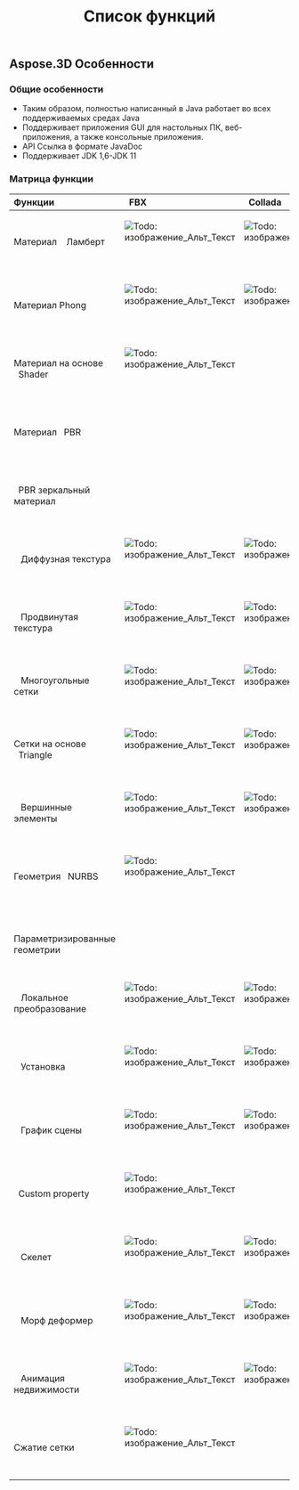 ﻿---
title: Список функций
type: docs
weight: 30
url: /ru/java/feature-list/
description: Функция поддерживается Aspose.3D for Java
---
## **Aspose.3D Особенности**
### **Общие особенности**
- Таким образом, полностью написанный в Java работает во всех поддерживаемых средах Java
- Поддерживает приложения GUI для настольных ПК, веб-приложения, а также консольные приложения.
- API Ссылка в формате JavaDoc
- Поддерживает JDK 1,6-JDK 11
### **Матрица функции**

|**Функции** |` `FBX|` `Collada|` `glTF|` `glTF 2,0|` `U3D|` `PDF|` `STL|` `OBJ|` `PLY|` `3DS|` `ASE|` `X|` `3MF|` `RVM|` `Draco|
|:- |:- |:- |:- |:- |:- |:- |:- |:- |:- |:- |:- |:- |:- |:- |:- |
|Материал ` ` Ламберт|<p>![Todo: изображение_Альт_Текст](accept.png)</p><p> </p>|<p>![Todo: изображение_Альт_Текст](accept.png)</p><p> </p>|<p>![Todo: изображение_Альт_Текст](accept.png)</p><p> </p>||<p>![Todo: изображение_Альт_Текст](accept.png)</p><p> </p>|<p>![Todo: изображение_Альт_Текст](accept.png)</p><p> </p>||<p>![Todo: изображение_Альт_Текст](accept.png)</p><p> </p>||<p>![Todo: изображение_Альт_Текст](accept.png)</p><p> </p>|<p>![Todo: изображение_Альт_Текст](accept.png)</p><p> </p>|<p>![Todo: изображение_Альт_Текст](accept.png)</p><p> </p>||||
|Материал Phong ` `|<p>![Todo: изображение_Альт_Текст](accept.png)</p><p> </p>|<p>![Todo: изображение_Альт_Текст](accept.png)</p><p> </p>|<p>![Todo: изображение_Альт_Текст](accept.png)</p><p> </p>||<p>![Todo: изображение_Альт_Текст](accept.png)</p><p> </p>|<p>![Todo: изображение_Альт_Текст](accept.png)</p><p> </p>||<p>![Todo: изображение_Альт_Текст](accept.png)</p><p> </p>|||<p>![Todo: изображение_Альт_Текст](accept.png)</p><p> </p>|<p>![Todo: изображение_Альт_Текст](accept.png)</p><p> </p>||||
|Материал на основе ` `Shader|<p>![Todo: изображение_Альт_Текст](accept.png)</p><p> </p>||<p>![Todo: изображение_Альт_Текст](accept.png)</p><p> </p>|||||||||||||
|Материал ` `PBR||||<p>![Todo: изображение_Альт_Текст](accept.png)</p><p> </p>||||||||||||
|` `PBR зеркальный материал||||<p>![Todo: изображение_Альт_Текст](accept.png)</p><p> </p>||||||||||||
|` ` Диффузная текстура|<p>![Todo: изображение_Альт_Текст](accept.png)</p><p> </p>|<p>![Todo: изображение_Альт_Текст](accept.png)</p><p> </p>||<p>![Todo: изображение_Альт_Текст](accept.png)</p><p> </p>|<p>![Todo: изображение_Альт_Текст](accept.png)</p><p> </p>|<p>![Todo: изображение_Альт_Текст](accept.png)</p><p> </p>||<p>![Todo: изображение_Альт_Текст](accept.png)</p><p> </p>||<p>![Todo: изображение_Альт_Текст](accept.png)</p><p> </p>|<p>![Todo: изображение_Альт_Текст](accept.png)</p><p> </p>|<p>![Todo: изображение_Альт_Текст](accept.png)</p><p> </p>|<p>![Todo: изображение_Альт_Текст](accept.png)</p><p> </p>|||
|` ` Продвинутая текстура|<p>![Todo: изображение_Альт_Текст](accept.png)</p><p> </p>|<p>![Todo: изображение_Альт_Текст](accept.png)</p><p> </p>||<p>![Todo: изображение_Альт_Текст](accept.png)</p><p> </p>|<p>![Todo: изображение_Альт_Текст](accept.png)</p><p> </p>|<p>![Todo: изображение_Альт_Текст](accept.png)</p><p> </p>||<p>![Todo: изображение_Альт_Текст](accept.png)</p><p> </p>||||||||
|` ` Многоугольные сетки|<p>![Todo: изображение_Альт_Текст](accept.png)</p><p> </p>|<p>![Todo: изображение_Альт_Текст](accept.png)</p><p> </p>||||||<p>![Todo: изображение_Альт_Текст](accept.png)</p><p> </p>||||||<p>![Todo: изображение_Альт_Текст](accept.png)</p><p> </p>||
|Сетки на основе ` `Triangle|<p>![Todo: изображение_Альт_Текст](accept.png)</p><p> </p>|<p>![Todo: изображение_Альт_Текст](accept.png)</p><p> </p>|<p>![Todo: изображение_Альт_Текст](accept.png)</p><p> </p>|<p>![Todo: изображение_Альт_Текст](accept.png)</p><p> </p>|<p>![Todo: изображение_Альт_Текст](accept.png)</p><p> </p>|<p>![Todo: изображение_Альт_Текст](accept.png)</p><p> </p>|<p>![Todo: изображение_Альт_Текст](accept.png)</p><p> </p>|<p>![Todo: изображение_Альт_Текст](accept.png)</p><p> </p>|<p>![Todo: изображение_Альт_Текст](accept.png)</p><p> </p>|<p>![Todo: изображение_Альт_Текст](accept.png)</p><p> </p>|<p>![Todo: изображение_Альт_Текст](accept.png)</p><p> </p>|<p>![Todo: изображение_Альт_Текст](accept.png)</p><p> </p>|<p>![Todo: изображение_Альт_Текст](accept.png)</p><p> </p>|<p>![Todo: изображение_Альт_Текст](accept.png)</p><p> </p>|<p>![Todo: изображение_Альт_Текст](accept.png)</p><p> </p>|
|` ` Вершинные элементы|<p>![Todo: изображение_Альт_Текст](accept.png)</p><p> </p>|<p>![Todo: изображение_Альт_Текст](accept.png)</p><p> </p>|<p>![Todo: изображение_Альт_Текст](accept.png)</p><p> </p>|<p>![Todo: изображение_Альт_Текст](accept.png)</p><p> </p>|<p>![Todo: изображение_Альт_Текст](accept.png)</p><p> </p>|<p>![Todo: изображение_Альт_Текст](accept.png)</p><p> </p>||<p>![Todo: изображение_Альт_Текст](accept.png)</p><p> </p>|<p>![Todo: изображение_Альт_Текст](accept.png)</p><p> </p>|<p>![Todo: изображение_Альт_Текст](accept.png)</p><p> </p>|<p>![Todo: изображение_Альт_Текст](accept.png)</p><p> </p>|<p>![Todo: изображение_Альт_Текст](accept.png)</p><p> </p>|||<p>![Todo: изображение_Альт_Текст](accept.png)</p><p> </p>|
|Геометрия ` `NURBS|<p>![Todo: изображение_Альт_Текст](accept.png)</p><p> </p>|||||||||||||||
|` ` Параметризированные геометрии||||||||||||||<p>![Todo: изображение_Альт_Текст](accept.png)</p><p> </p>||
|` ` Локальное преобразование|<p>![Todo: изображение_Альт_Текст](accept.png)</p><p> </p>|<p>![Todo: изображение_Альт_Текст](accept.png)</p><p> </p>|<p>![Todo: изображение_Альт_Текст](accept.png)</p><p> </p>|<p>![Todo: изображение_Альт_Текст](accept.png)</p><p> </p>|<p>![Todo: изображение_Альт_Текст](accept.png)</p><p> </p>|<p>![Todo: изображение_Альт_Текст](accept.png)</p><p> </p>||||<p>![Todo: изображение_Альт_Текст](accept.png)</p><p> </p>|<p>![Todo: изображение_Альт_Текст](accept.png)</p><p> </p>|<p>![Todo: изображение_Альт_Текст](accept.png)</p><p> </p>||<p>![Todo: изображение_Альт_Текст](accept.png)</p><p> </p>||
|` ` Установка|<p>![Todo: изображение_Альт_Текст](accept.png)</p><p> </p>|<p>![Todo: изображение_Альт_Текст](accept.png)</p><p> </p>|<p>![Todo: изображение_Альт_Текст](accept.png)</p><p> </p>|<p>![Todo: изображение_Альт_Текст](accept.png)</p><p> </p>|<p>![Todo: изображение_Альт_Текст](accept.png)</p><p> </p>|<p>![Todo: изображение_Альт_Текст](accept.png)</p><p> </p>||||||||||
|` ` График сцены|<p>![Todo: изображение_Альт_Текст](accept.png)</p><p> </p>|<p>![Todo: изображение_Альт_Текст](accept.png)</p><p> </p>|<p>![Todo: изображение_Альт_Текст](accept.png)</p><p> </p>|<p>![Todo: изображение_Альт_Текст](accept.png)</p><p> </p>|<p>![Todo: изображение_Альт_Текст](accept.png)</p><p> </p>|<p>![Todo: изображение_Альт_Текст](accept.png)</p><p> </p>||||<p>![Todo: изображение_Альт_Текст](accept.png)</p><p> </p>||<p>![Todo: изображение_Альт_Текст](accept.png)</p><p> </p>||<p>![Todo: изображение_Альт_Текст](accept.png)</p><p> </p>||
|` `Custom property|<p>![Todo: изображение_Альт_Текст](accept.png)</p><p> </p>||<p>![Todo: изображение_Альт_Текст](accept.png)</p><p> </p>|<p>![Todo: изображение_Альт_Текст](accept.png)</p><p> </p>||||||||||||
|` ` Скелет|<p>![Todo: изображение_Альт_Текст](accept.png)</p><p> </p>|<p>![Todo: изображение_Альт_Текст](accept.png)</p><p> </p>||||||||||||||
|` ` Морф деформер|<p>![Todo: изображение_Альт_Текст](accept.png)</p><p> </p>|<p>![Todo: изображение_Альт_Текст](accept.png)</p><p> </p>||||||||||||||
|` ` Анимация недвижимости|<p>![Todo: изображение_Альт_Текст](accept.png)</p><p> </p>|<p>![Todo: изображение_Альт_Текст](accept.png)</p><p> </p>||||||||||||||
|Сжатие сетки ` `|<p>![Todo: изображение_Альт_Текст](accept.png)</p><p> </p>||||<p>![Todo: изображение_Альт_Текст](accept.png)</p><p> </p>|<p>![Todo: изображение_Альт_Текст](accept.png)</p><p> </p>|||||||<p>![Todo: изображение_Альт_Текст](accept.png)</p><p> </p>||<p>![Todo: изображение_Альт_Текст](accept.png)</p><p> </p>|

